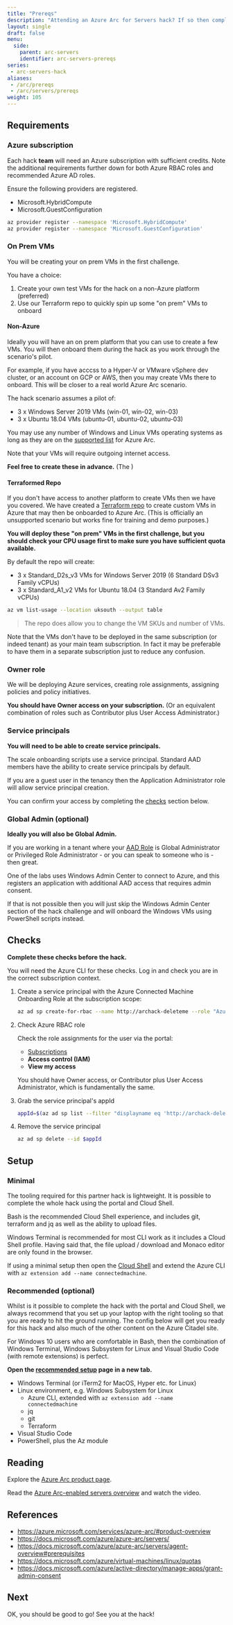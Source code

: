```yaml
---
title: "Prereqs"
description: "Attending an Azure Arc for Servers hack? If so then complete these first. And please - do so before the start of the hack!"
layout: single
draft: false
menu:
  side:
    parent: arc-servers
    identifier: arc-servers-prereqs
series:
 - arc-servers-hack
aliases:
 - /arc/prereqs
 - /arc/servers/prereqs
weight: 105
---
```


## Requirements

### Azure subscription

Each hack **team** will need an Azure subscription with sufficient credits. Note the additional requirements further down for both Azure RBAC roles and recommended Azure AD roles.

Ensure the following providers are registered.

* Microsoft.HybridCompute
* Microsoft.GuestConfiguration

```bash
az provider register --namespace 'Microsoft.HybridCompute'
az provider register --namespace 'Microsoft.GuestConfiguration'
```

### On Prem VMs

You will be creating your on prem VMs in the first challenge.

You have a choice:

1. Create your own test VMs for the hack on a non-Azure platform (preferred)
2. Use our Terraform repo to quickly spin up some "on prem" VMs to onboard

#### Non-Azure

Ideally you will have an on prem platform that you can use to create a few VMs. You will then onboard them during the hack as you work through the scenario's pilot.

For example, if you have acccss to a Hyper-V or VMware vSphere dev cluster, or an account on GCP or AWS, then you may create VMs there to onboard. This will be closer to a real world Azure Arc scenario.

The hack scenario assumes a pilot of:

* 3 x Windows Server 2019 VMs (win-01, win-02, win-03)
* 3 x Ubuntu 18.04 VMs (ubuntu-01, ubuntu-02, ubuntu-03)

You may use any number of Windows and Linux VMs operating systems as long as they are on the [supported list](https://docs.microsoft.com/azure/azure-arc/servers/agent-overview#prerequisites) for Azure Arc.

Note that your VMs will require outgoing internet access.

**Feel free to create these in advance.** (The )

#### Terraformed Repo

If you don't have access to another platform to create VMs then we have you covered. We have created a [Terraform repo](https://github.com/terraform-azurerm-examples/arc-onprem-servers) to create custom VMs in Azure that may then be onboarded to Azure Arc. (This is officially an unsupported scenario but works fine for training and demo purposes.)

**You will deploy these "on prem" VMs in the first challenge, but you should check your CPU usage first to make sure you have sufficient quota available.**

By default the repo will create:

* 3 x Standard_D2s_v3 VMs for Windows Server 2019 (6 Standard DSv3 Family vCPUs)
* 3 x Standard_A1_v2 VMs for Ubuntu 18.04 (3 Standard Av2 Family vCPUs)

```bash
az vm list-usage --location uksouth --output table
```

> The repo does allow you to change the VM SKUs and number of VMs.

Note that the VMs don't have to be deployed in the same subscription (or indeed tenant) as your main team subscription. In fact it may be preferable to have them in a separate subscription just to reduce any confusion.

### Owner role

We will be deploying Azure services, creating role assignments, assigning policies and policy initiatives.

**You should have Owner access on your subscription.** (Or an equivalent combination of roles such as Contributor plus User Access Administrator.)

### Service principals

**You will need to be able to create service principals.**

The scale onboarding scripts use a service principal. Standard AAD members have the ability to create service principals by default.

If you are a guest user in the tenancy then the Application Administrator role will allow service principal creation.

You can confirm your access by completing the [checks](#checks) section below.

### Global Admin (optional)

**Ideally you will also be Global Admin.**

If you are working in a tenant where your [AAD Role](https://portal.azure.com/#blade/Microsoft_AAD_IAM/ActiveDirectoryMenuBlade/RolesAndAdministrators) is Global Administrator or Privileged Role Administrator - or you can speak to someone who is - then great.

One of the labs uses Windows Admin Center to connect to Azure, and this registers an application with additional AAD access that requires admin consent.

If that is not possible then you will just skip the Windows Admin Center section of the hack challenge and will onboard the Windows VMs using PowerShell scripts instead.

## Checks

**Complete these checks before the hack.**

You will need the Azure CLI for these checks. Log in and check you are in the correct subscription context.

1. Create a service principal with the Azure Connected Machine Onboarding Role at the subscription scope:

    ```bash
    az ad sp create-for-rbac --name http://archack-deleteme --role "Azure Connected Machine Onboarding"
    ```

1. Check Azure RBAC role

    Check the role assignments for the user via the portal:

    * [Subscriptions](https://portal.azure.com/#blade/Microsoft_Azure_Billing/SubscriptionsBlade)
    * **Access control (IAM)**
    * **View my access**

    You should have Owner access, or Contributor plus User Access Administrator, which is fundamentally the same.

1. Grab the service principal's appId

    ```bash
    appId=$(az ad sp list --filter "displayname eq 'http://archack-deleteme'" --query "[0].appId" --output tsv)
    ```

1. Remove the service principal

    ```bash
    az ad sp delete --id $appId
    ```

## Setup

### Minimal

The tooling required for this partner hack is lightweight. It is possible to complete the whole hack using the portal and Cloud Shell.

Bash is the recommended Cloud Shell experience, and includes git, terraform and jq as well as the ability to upload files.

Windows Terminal is recommended for most CLI work as it includes a Cloud Shell profile. Having said that, the file upload / download and Monaco editor are only found in the browser.

If using a minimal setup then open the [Cloud Shell](https://shell.azure.com/bash) and extend the Azure CLI with `az extension add --name connectedmachine`.

### Recommended (optional)

Whilst is it possible to complete the hack with the portal and Cloud Shell, we always recommend that you set up your laptop with the right tooling so that you are ready to hit the ground running. The config below will get you ready for this hack and also much of the other content on the Azure Citadel site.

For Windows 10 users who are comfortable in Bash, then the combination of Windows Terminal, Windows Subsystem for Linux and Visual Studio Code (with remote extensions) is perfect.

**Open the [recommended setup](/setup) page in a new tab.**

* Windows Terminal (or iTerm2 for MacOS, Hyper etc. for Linux)
* Linux environment, e.g. Windows Subsystem for Linux
  * Azure CLI, extended with `az extension add --name connectedmachine`
  * jq
  * git
  * Terraform
* Visual Studio Code
* PowerShell, plus the Az module

## Reading

Explore the [Azure Arc product page](https://azure.microsoft.com/services/azure-arc/#product-overview).

Read the [Azure Arc-enabled servers overview](https://docs.microsoft.com/azure/azure-arc/servers/overview) and watch the video.

## References

* <https://azure.microsoft.com/services/azure-arc/#product-overview>
* <https://docs.microsoft.com/azure/azure-arc/servers/>
* <https://docs.microsoft.com/azure/azure-arc/servers/agent-overview#prerequisites>
* <https://docs.microsoft.com/azure/virtual-machines/linux/quotas>
* <https://docs.microsoft.com/azure/active-directory/manage-apps/grant-admin-consent>

## Next

OK, you should be good to go! See you at the hack!
